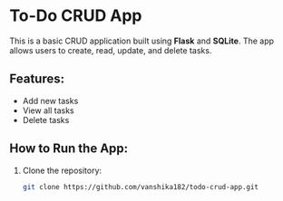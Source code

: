 # To-Do CRUD App

This is a basic CRUD application built using **Flask** and **SQLite**. The app allows users to create, read, update, and delete tasks.

## Features:
- Add new tasks
- View all tasks
- Delete tasks

## How to Run the App:
1. Clone the repository:
   ```bash
   git clone https://github.com/vanshika182/todo-crud-app.git
